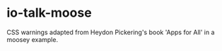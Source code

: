 # io-talk-moose

CSS warnings adapted from Heydon Pickering's book 'Apps for All' in a moosey example.
